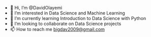 - 👋 Hi, I’m @DavidOlayemi
- 👀 I’m interested in Data Science and Machine Learning 
- 🌱 I’m currently learning Introduction to Data Science with Python 
- 💞️ I’m looking to collaborate on Data Science projects 
- 📫 How to reach me bigdav2009@gmail.com

<!---
DavidOlayemi/DavidOlayemi is a ✨ special ✨ repository because its `README.md` (this file) appears on your GitHub profile.
You can click the Preview link to take a look at your changes.
--->
